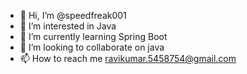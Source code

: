 - 👋 Hi, I’m @speedfreak001
- 👀 I’m interested in Java
- 🌱 I’m currently learning Spring Boot
- 💞️ I’m looking to collaborate on java
- 📫 How to reach me ravikumar.5458754@gmail.com

<!---
speedfreak001/speedfreak001 is a ✨ special ✨ repository because its `README.md` (this file) appears on your GitHub profile.
You can click the Preview link to take a look at your changes.
--->
